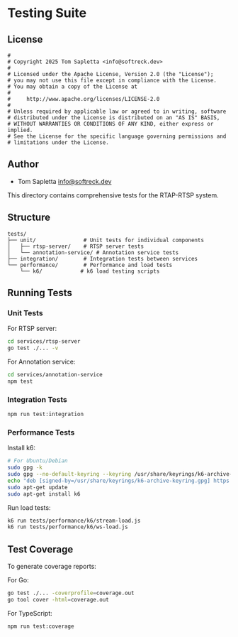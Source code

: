 # Testing Suite

## License

```
#
# Copyright 2025 Tom Sapletta <info@softreck.dev>
#
# Licensed under the Apache License, Version 2.0 (the "License");
# you may not use this file except in compliance with the License.
# You may obtain a copy of the License at
#
#     http://www.apache.org/licenses/LICENSE-2.0
#
# Unless required by applicable law or agreed to in writing, software
# distributed under the License is distributed on an "AS IS" BASIS,
# WITHOUT WARRANTIES OR CONDITIONS OF ANY KIND, either express or implied.
# See the License for the specific language governing permissions and
# limitations under the License.
```

## Author
- Tom Sapletta <info@softreck.dev>


This directory contains comprehensive tests for the RTAP-RTSP system.

## Structure

```
tests/
├── unit/               # Unit tests for individual components
│   ├── rtsp-server/    # RTSP server tests
│   └── annotation-service/ # Annotation service tests
├── integration/        # Integration tests between services
└── performance/        # Performance and load tests
    └── k6/            # k6 load testing scripts
```

## Running Tests

### Unit Tests

For RTSP server:
```bash
cd services/rtsp-server
go test ./... -v
```

For Annotation service:
```bash
cd services/annotation-service
npm test
```

### Integration Tests
```bash
npm run test:integration
```

### Performance Tests

Install k6:
```bash
# For Ubuntu/Debian
sudo gpg -k
sudo gpg --no-default-keyring --keyring /usr/share/keyrings/k6-archive-keyring.gpg --keyserver hkp://keyserver.ubuntu.com:80 --recv-keys C5AD17C747E3415A3642D57D77C6C491D6AC1D69
echo "deb [signed-by=/usr/share/keyrings/k6-archive-keyring.gpg] https://dl.k6.io/deb stable main" | sudo tee /etc/apt/sources.list.d/k6.list
sudo apt-get update
sudo apt-get install k6
```

Run load tests:
```bash
k6 run tests/performance/k6/stream-load.js
k6 run tests/performance/k6/ws-load.js
```

## Test Coverage

To generate coverage reports:

For Go:
```bash
go test ./... -coverprofile=coverage.out
go tool cover -html=coverage.out
```

For TypeScript:
```bash
npm run test:coverage

